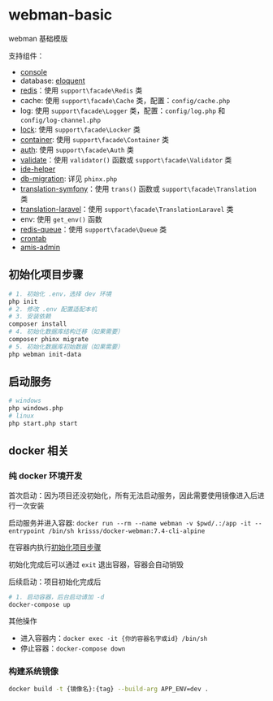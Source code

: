 # webman-basic

webman 基础模版

支持组件：

- [console](https://www.workerman.net/doc/webman/plugin/console.html)
- database: [eloquent](https://learnku.com/docs/laravel/8.x/eloquent/9400)
- [redis](https://www.workerman.net/doc/webman/db/redis.html)：使用 `support\facade\Redis` 类
- cache: 使用 `support\facade\Cache` 类，配置：`config/cache.php`
- log: 使用 `support\facade\Logger` 类，配置：`config/log.php` 和 `config/log-channel.php`
- [lock](https://www.workerman.net/plugin/55): 使用 `support\facade\Locker` 类
- [container](https://laravel.com/docs/8.x/container): 使用 `support\facade\Container` 类
- [auth](https://www.workerman.net/plugin/54): 使用 `support\facade\Auth` 类
- [validate](https://laravel.com/docs/8.x/validation)：使用 `validator()` 函数或 `support\facade\Validator` 类
- [ide-helper](https://www.workerman.net/plugin/51)
- [db-migration](https://github.com/cakephp/phinx): 详见 `phinx.php`
- [translation-symfony](https://www.workerman.net/doc/webman/components/translation.html)：使用 `trans()` 函数或 `support\facade\Translation` 类
- [translation-laravel](https://laravel.com/docs/8.x/localization)：使用 `support\facade\TranslationLaravel` 类
- env: 使用 `get_env()` 函数
- [redis-queue](https://www.workerman.net/doc/webman/queue/redis.html)：使用 `support\facade\Queue` 类
- [crontab](https://www.workerman.net/doc/webman/components/crontab.html)
- [amis-admin](https://github.com/krissss/webman-amis-admin)

## 初始化项目步骤

```bash
# 1. 初始化 .env，选择 dev 环境
php init
# 2. 修改 .env 配置适配本机
# 3. 安装依赖
composer install
# 4. 初始化数据库结构迁移（如果需要）
composer phinx migrate
# 5. 初始化数据库初始数据（如果需要）
php webman init-data
```

## 启动服务

```bash
# windows
php windows.php
# linux
php start.php start
```


## docker 相关

### 纯 docker 环境开发

首次启动：因为项目还没初始化，所有无法启动服务，因此需要使用镜像进入后进行一次安装

启动服务并进入容器: `docker run --rm --name webman -v $pwd/.:/app -it --entrypoint /bin/sh krisss/docker-webman:7.4-cli-alpine`

在容器内执行[初始化项目步骤](#初始化项目步骤)

初始化完成后可以通过 `exit` 退出容器，容器会自动销毁

后续启动：项目初始化完成后

```bash
# 1. 启动容器，后台启动请加 -d
docker-compose up
```

其他操作

- 进入容器内：`docker exec -it {你的容器名字或id} /bin/sh`
- 停止容器：`docker-compose down`

### 构建系统镜像

```bash
docker build -t {镜像名}:{tag} --build-arg APP_ENV=dev .
```
